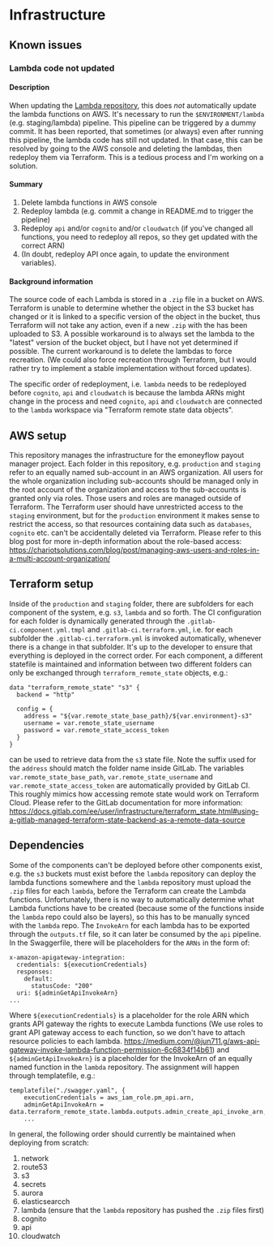 # Infrastructure

## Known issues

### Lambda code not updated

#### Description

When updating the [Lambda repository](https://git.platinpower.com/emoneyflow/payoutmanager/lambda), this does _not_ automatically update the lambda functions on AWS. It's necessary to run the `$ENVIRONMENT/lambda` (e.g. staging/lambda) pipeline. This pipeline can be triggered by a dummy commit. It has been reported, that sometimes (or always) even after running this pipeline, the lambda code has still not updated. In that case, this can be resolved by going to the AWS console and deleting the lambdas, then redeploy them via Terraform. This is a tedious process and I'm working on a solution. 

#### Summary

1. Delete lambda functions in AWS console
2. Redeploy lambda (e.g. commit a change in README.md to trigger the pipeline)
3. Redeploy `api` and/or `cognito` and/or `cloudwatch` (if you've changed all functions, you need to redeploy all repos, so they get updated with the correct ARN)
4. (In doubt, redeploy API once again, to update the environment variables).

#### Background information

The source code of each Lambda is stored in a `.zip` file in a bucket on AWS. Terraform is unable to determine whether the object in the S3 bucket has changed or it is linked to a specific version of the object in the bucket, thus Terraform will not take any action, even if a new `.zip` with the has been uploaded to S3. A possible workaround is to always set the lambda to the "latest" version of the bucket object, but I have not yet determined if possible. The current workaround is to delete the lambdas to force recreation. (We could also force recreation through Terraform, but I would rather try to implement a stable implementation without forced updates).

The specific order of redeployment, i.e. `lambda` needs to be redeployed before `cognito`, `api` and `cloudwatch` is because the lambda ARNs might change in the process and need `cognito`, `api` and `cloudwatch` are connected to the `lambda` workspace via "Terraform remote state data objects".

## AWS setup

This repository manages the infrastructure for the emoneyflow payout manager project. Each folder in this repository, e.g. `production` and `staging` refer to an equally named sub-account in an AWS organization. All users for the whole organization including sub-accounts should be managed only in the root account of the organization and access to the sub-accounts is granted only via roles. Those users and roles are managed outside of Terraform. The Terraform user should have unrestricted access to the `staging` environment, but for the `production` environment it makes sense to restrict the access, so that resources containing data such as `databases`, `cognito` etc. can't be accidentally deleted via Terraform. Please refer to this blog post for more in-depth information about the role-based access: https://chariotsolutions.com/blog/post/managing-aws-users-and-roles-in-a-multi-account-organization/

## Terraform setup

Inside of the `production` and `staging` folder, there are subfolders for each component of the system, e.g. `s3`, `lambda` and so forth. The CI configuration for each folder is dynamically generated through the `.gitlab-ci.component.yml.tmpl` and `.gitlab-ci.terraform.yml`, i.e. for each subfolder the `.gitlab-ci.terraform.yml` is invoked automatically, whenever there is a change in that subfolder. It's up to the developer to ensure that everything is deployed in the correct order. For each component, a different statefile is maintained and information between two different folders can only be exchanged through `terraform_remote_state` objects, e.g.:

```
data "terraform_remote_state" "s3" {
  backend = "http"

  config = {
    address = "${var.remote_state_base_path}/${var.environment}-s3"
    username = var.remote_state_username
    password = var.remote_state_access_token
  }
}
```

can be used to retrieve data from the `s3` state file. Note the suffix used for the `address` should match the folder name inside GitLab. The variables `var.remote_state_base_path`, `var.remote_state_username` and `var.remote_state_access_token` are automatically provided by GitLab CI. This roughly mimics how accessing remote state would work on Terraform Cloud. Please refer to the GitLab documentation for more information: https://docs.gitlab.com/ee/user/infrastructure/terraform_state.html#using-a-gitlab-managed-terraform-state-backend-as-a-remote-data-source

## Dependencies

Some of the components can't be deployed before other components exist, e.g. the `s3` buckets must exist before the `lambda` repository can deploy the lambda functions somewhere and the `lambda` repository must upload the `.zip` files for each `lambda`, before the Terraform can create the Lambda functions. Unfortunately, there is no way to automatically determine what Lambda functions have to be created (because some of the functions inside the `lambda` repo could also be layers), so this has to be manually synced with the `lambda` repo. The `InvokeArn` for each lambda has to be exported through the `outputs.tf` file, so it can later be consumed by the `api` pipeline. In the Swaggerfile, there will be placeholders for the `ARNs` in the form of:

```
x-amazon-apigateway-integration:
  credentials: ${executionCredentials}
  responses:
    default:
      statusCode: "200"
  uri: ${adminGetApiInvokeArn}
...
```

Where `${executionCredentials}` is a placeholder for the role ARN which grants API gateway the rights to execute Lambda functions (We use roles to grant API gateway access to each function, so we don't have to attach resource policies to each lambda. https://medium.com/@jun711.g/aws-api-gateway-invoke-lambda-function-permission-6c6834f14b61) and `${adminGetApiInvokeArn}` is a placeholder for the InvokeArn of an equally named function in the `lambda` repository. The assignment will happen through templatefile, e.g.: 

```
templatefile("./swagger.yaml", {
    executionCredentials = aws_iam_role.pm_api.arn,
    adminGetApiInvokeArn = data.terraform_remote_state.lambda.outputs.admin_create_api_invoke_arn,
    ...
```

In general, the following order should currently be maintained when deploying from scratch:

1. network
2. route53
3. s3
4. secrets
5. aurora
6. elasticsearcch
7. lambda (ensure that the `lambda` repository has pushed the `.zip` files first)
8. cognito
9. api
10. cloudwatch
